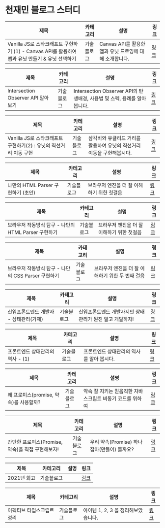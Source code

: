 # 천재민 블로그 스터디

| 제목                                                                                            | 카테고리   | 설명                                                    | 링크                                                                                             |
| ----------------------------------------------------------------------------------------------- | ---------- | ------------------------------------------------------- | ------------------------------------------------------------------------------------------------ |
| Vanilla JS로 스타크래프트 구현하기 (1) - Canvas API를 활용하여 맵과 유닛 만들기 & 유닛 선택하기 | 기술블로그 | Canvas API를 활용한 맵과 유닛 드로잉에 대해 소개합니다. | [링크](https://zuminternet.notion.site/Vanilla-JS-1-CANVAS-API-4da980b6310745d7b7ff7f8c4037232f) |

| 제목                               | 카테고리   | 설명                                                                     | 링크                                                                                                                                                                                    |
| ---------------------------------- | ---------- | ------------------------------------------------------------------------ | --------------------------------------------------------------------------------------------------------------------------------------------------------------------------------------- |
| Intersection Observer API 알아보기 | 기술블로그 | Intersection Observer API의 탄생배경, 사용법 및 스펙, 용례를 알아봅니다. | [링크](https://velog.io/@elrion018/%EC%8B%A4%EB%AC%B4%EC%97%90%EC%84%9C-%EB%8A%90%EB%82%80-%EC%A0%90%EC%9D%84-%EA%B3%81%EB%93%A4%EC%9D%B8-Intersection-Observer-API-%EC%A0%95%EB%A6%AC) |

| 제목                                                              | 카테고리   | 설명                                                                   | 링크                                                                                    |
| ----------------------------------------------------------------- | ---------- | ---------------------------------------------------------------------- | --------------------------------------------------------------------------------------- |
| Vanilla JS로 스타크래프트 구현하기(2) : 유닛의 직선거리 이동 구현 | 기술블로그 | 삼각비와 유클리드 거리를 활용하여 유닛의 직선거리 이동을 구현해봅시다. | [링크](https://www.notion.so/zuminternet/Vanilla-JS-2-767572c417ab424abefef655fc1621dc) |

| 제목                               | 카테고리   | 설명                                       | 링크                                                                                   |
| ---------------------------------- | ---------- | ------------------------------------------ | -------------------------------------------------------------------------------------- |
| 나만의 HTML Parser 구현하기 (초안) | 기술블로그 | 브라우저 엔진을 더 잘 이해하기 위한 첫걸음 | [링크](https://www.notion.so/zuminternet/HTML-Parser-6d9a6cff751340b3ac72f943ea739712) |

| 제목                                                 | 카테고리   | 설명                                       | 링크                                                                                                                                                                                                |
| ---------------------------------------------------- | ---------- | ------------------------------------------ | --------------------------------------------------------------------------------------------------------------------------------------------------------------------------------------------------- |
| 브라우저 작동방식 탐구 - 나만의 HTML Parser 구현하기 | 기술블로그 | 브라우저 엔진을 더 잘 이해하기 위한 첫걸음 | [링크](https://velog.io/@elrion018/%EB%B8%8C%EB%9D%BC%EC%9A%B0%EC%A0%80-%EC%9E%91%EB%8F%99%EB%B0%A9%EC%8B%9D-%ED%83%90%EA%B5%AC-HTML-%ED%8C%8C%EC%84%9CParser-%EA%B5%AC%ED%98%84%ED%95%98%EA%B8%B0) |

| 제목                                                | 카테고리   | 설명                                             | 링크                                                                                                                                                                                               |
| --------------------------------------------------- | ---------- | ------------------------------------------------ | -------------------------------------------------------------------------------------------------------------------------------------------------------------------------------------------------- |
| 브라우저 작동방식 탐구 - 나만의 CSS Parser 구현하기 | 기술블로그 | 브라우저 엔진을 더 잘 이해하기 위한 두 번째 걸음 | [링크](https://velog.io/@elrion018/%EB%B8%8C%EB%9D%BC%EC%9A%B0%EC%A0%80-%EC%9E%91%EB%8F%99%EB%B0%A9%EC%8B%9D-%ED%83%90%EA%B5%AC-CSS-%ED%8C%8C%EC%84%9CParser-%EA%B5%AC%ED%98%84%ED%95%98%EA%B8%B0) |

| 제목                                   | 카테고리   | 설명                                                     | 링크                                                                       |
| -------------------------------------- | ---------- | -------------------------------------------------------- | -------------------------------------------------------------------------- |
| 신입프론트엔드 개발자 - 상태관리(가제) | 기술블로그 | 신입프론트엔드 개발자지만 상태관리가 뭔진 알고 개발하자! | [링크](https://www.notion.so/zuminternet/6a35640f3e1e4e81a16d7cc7f16a14ae) |

| 제목                             | 카테고리   | 설명                                      | 링크                                                                                                                                                 |
| -------------------------------- | ---------- | ----------------------------------------- | ---------------------------------------------------------------------------------------------------------------------------------------------------- |
| 프론트엔드 상태관리의 역사 - (1) | 기술블로그 | 프론트엔드 상태관리의 역사를 알아 봅시다. | [링크](https://velog.io/@elrion018/%ED%94%84%EB%A1%A0%ED%8A%B8%EC%97%94%EB%93%9C-%EC%83%81%ED%83%9C%EA%B4%80%EB%A6%AC%EC%9D%98-%EC%97%AD%EC%82%AC-1) |

| 제목                                   | 카테고리   | 설명                                                      | 링크                                                                                                                                                       |
| -------------------------------------- | ---------- | --------------------------------------------------------- | ---------------------------------------------------------------------------------------------------------------------------------------------------------- |
| 왜 프로미스(promise, 약속)를 사용할까? | 기술블로그 | 약속 잘 지키는 믿음직한 자바스크립트 비동기 코드를 위하여 | [링크](https://velog.io/@elrion018/%EC%99%9C-%ED%94%84%EB%A1%9C%EB%AF%B8%EC%8A%A4promise-%EC%95%BD%EC%86%8D%EB%A5%BC-%EC%82%AC%EC%9A%A9%ED%95%A0%EA%B9%8C) |

| 제목                                              | 카테고리   | 설명                                         | 링크                                                                                                                                                                                                     |
| ------------------------------------------------- | ---------- | -------------------------------------------- | -------------------------------------------------------------------------------------------------------------------------------------------------------------------------------------------------------- |
| 간단한 프로미스(Promise, 약속)을 직접 구현해보자! | 기술블로그 | 우리 약속(Promise) 하나 잡아(만들어) 볼까요? | [링크](https://velog.io/@elrion018/%EA%B0%84%EB%8B%A8%ED%95%9C-%ED%94%84%EB%A1%9C%EB%AF%B8%EC%8A%A4Promise-%EC%95%BD%EC%86%8D%EC%9D%84-%EC%A7%81%EC%A0%91-%EA%B5%AC%ED%98%84%ED%95%B4%EB%B3%B4%EC%9E%90) |

| 제목        | 카테고리   | 설명 | 링크                                                                                                                                             |
| ----------- | ---------- | ---- | ------------------------------------------------------------------------------------------------------------------------------------------------ |
| 2021년 회고 | 기술블로그 |      | [링크](https://velog.io/@elrion018/%EC%A3%BC%EB%8B%88%EC%96%B4-FE%EA%B0%9C%EB%B0%9C%EC%9E%90%EC%9D%98-2021%EB%85%84-%ED%9A%8C%EA%B3%A0-sy14oi33) |

| 제목                       | 카테고리   | 설명                                | 링크                                                                                            |
| -------------------------- | ---------- | ----------------------------------- | ----------------------------------------------------------------------------------------------- |
| 이펙티브 타입스크립트 정리 | 기술블로그 | 아이템 1, 2, 3 을 정리해보았습니다. | [링크](https://www.notion.so/zuminternet/Effective-TypeScript-199f1a995e254c88a58af3816c33a5f8) |
